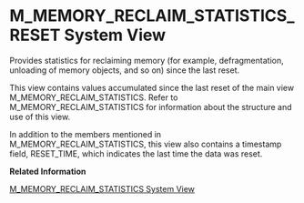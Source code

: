 <!-- loiof404081e6f5b10148674a0ece04acfee -->

# M\_MEMORY\_RECLAIM\_STATISTICS\_RESET System View

Provides statistics for reclaiming memory \(for example, defragmentation, unloading of memory objects, and so on\) since the last reset.



This view contains values accumulated since the last reset of the main view M\_MEMORY\_RECLAIM\_STATISTICS. Refer to M\_MEMORY\_RECLAIM\_STATISTICS for information about the structure and use of this view.

In addition to the members mentioned in M\_MEMORY\_RECLAIM\_STATISTICS, this view also contains a timestamp field, RESET\_TIME, which indicates the last time the data was reset.

**Related Information**  


[M\_MEMORY\_RECLAIM\_STATISTICS System View](m-memory-reclaim-statistics-system-view-f403884.md "Provides statistics for reclaiming memory (for example, defragmentation, unloading of memory objects, and so on).")

